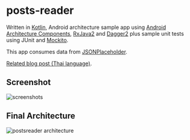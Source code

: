 # posts-reader
Written in [Kotlin](https://kotlinlang.org/), Android architecture sample app using [Android Architecture Components](https://developer.android.com/topic/libraries/architecture/index.html), [RxJava2](https://github.com/ReactiveX/RxJava) and [Dagger2](https://google.github.io/dagger/) plus sample unit tests using JUnit and [Mockito](http://site.mockito.org/).

This app consumes data from [JSONPlaceholder](http://jsonplaceholder.typicode.com/).

[Related blog post (Thai language)](https://medium.com/p/d89302734ab8/).

## Screenshot

![screenshots](https://user-images.githubusercontent.com/28327235/27261097-62955d3e-5466-11e7-924c-7b70093f21f4.png)

## Final Architecture

![postsreader architecture](https://user-images.githubusercontent.com/28327235/27261104-814ef816-5466-11e7-8b1f-161b0ff05e3d.png)
